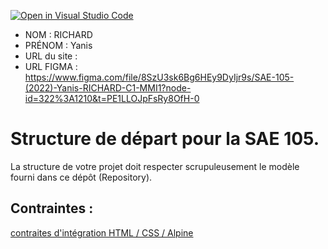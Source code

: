 [![Open in Visual Studio Code](https://classroom.github.com/assets/open-in-vscode-c66648af7eb3fe8bc4f294546bfd86ef473780cde1dea487d3c4ff354943c9ae.svg)](https://classroom.github.com/online_ide?assignment_repo_id=9708365&assignment_repo_type=AssignmentRepo)
- NOM : RICHARD
- PRÉNOM : Yanis
- URL du site :
- URL FIGMA : https://www.figma.com/file/8SzU3sk6Bg6HEy9DyIjr9s/SAE-105-(2022)-Yanis-RICHARD-C1-MMI1?node-id=322%3A1210&t=PE1LLOJpFsRy8OfH-0

# Structure de départ pour la SAE 105.

La structure de votre projet doit respecter scrupuleusement le modèle fourni dans ce dépôt (Repository).

## Contraintes :
[contraites d'intégration HTML / CSS / Alpine](https://moodle.univ-fcomte.fr/mod/page/view.php?id=645799)
